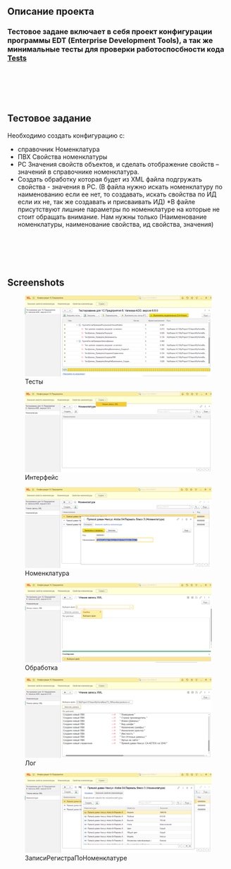 

## Описание проекта  

### Тестовое задане включает в себя проект конфигурации  программы EDT (Enterprise Development Tools), а так же минимальные тесты для проверки работоспосбности кода [Tests](/tests/EDT.tests/)

&nbsp;  
&nbsp;  
&nbsp;  
&nbsp; 

## Тестовое задание  

Необходимо создать конфигурацию с:
- справочник Номенклатура
- ПВХ Свойства номенклатуры
- РС Значения свойств объектов, и сделать отображение свойств – значений в справочнике номенклатура. 
- Создать обработку которая будет из XML файла подгружать свойства - значения в РС. (В файла нужно искать номенклатуру по наименованию если ее нет, то создавать, искать свойства по ИД если их не, так же создавать и присваивать ИД)
*В файле присутствуют лишние параметры по номенклатуре на которые не стоит обращать внимание. Нам нужны только (Наименование номенклатуры, наименование свойства, ид свойства, значения)  

&nbsp;  
&nbsp;  
&nbsp;  
&nbsp; 

## Screenshots


<div>
  </figure>
    <figure class="image-wrapper">
    <img src="screenshots/Тесты.png"    alt="app screenshot">
    <figcaption class="image-caption">Тесты</figcaption>
  </figure>
  <figure class="image-wrapper">
    <img src="screenshots/Интерфейс.png"    alt="app screenshot">
    <figcaption class="image-caption">Интерфейс</figcaption>
    </figure>
    <figure class="image-wrapper">
    <img src="screenshots/Номенклатура.png"    alt="app screenshot">
    <figcaption class="image-caption">Номенклатура</figcaption>
  </figure>
  </figure>
    <figure class="image-wrapper">
    <img src="screenshots/Обработка.png"    alt="app screenshot">
    <figcaption class="image-caption">Обработка</figcaption>
  </figure>
  </figure>
    <figure class="image-wrapper">
    <img src="screenshots/Лог.png"    alt="app screenshot">
    <figcaption class="image-caption">Лог</figcaption>
  </figure>
  </figure>
    <figure class="image-wrapper">
    <img src="screenshots/ЗаписиРегистраПоНоменклатуре.png"    alt="app screenshot">
    <figcaption class="image-caption">ЗаписиРегистраПоНоменклатуре</figcaption>
  </figure>
</div>








